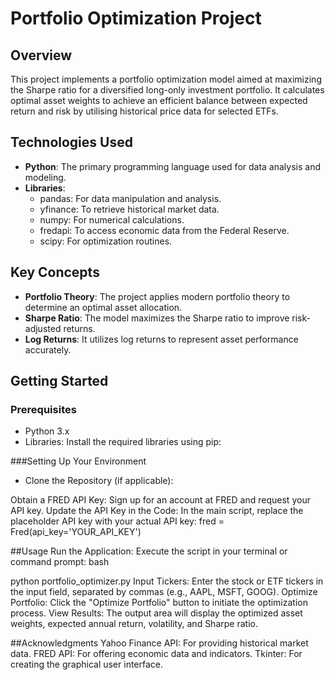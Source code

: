 # Portfolio Optimization Project

## Overview

This project implements a portfolio optimization model aimed at maximizing the Sharpe ratio for a diversified long-only investment portfolio. It calculates optimal asset weights to achieve an efficient balance between expected return and risk by utilising historical price data for selected ETFs.

## Technologies Used

- **Python**: The primary programming language used for data analysis and modeling.
- **Libraries**:
  - pandas: For data manipulation and analysis.
  - yfinance: To retrieve historical market data.
  - numpy: For numerical calculations.
  - fredapi: To access economic data from the Federal Reserve.
  - scipy: For optimization routines.

## Key Concepts

- **Portfolio Theory**: The project applies modern portfolio theory to determine an optimal asset allocation.
- **Sharpe Ratio**: The model maximizes the Sharpe ratio to improve risk-adjusted returns.
- **Log Returns**: It utilizes log returns to represent asset performance accurately.

## Getting Started

### Prerequisites

- Python 3.x
- Libraries: Install the required libraries using pip:

###Setting Up Your Environment
- Clone the Repository (if applicable):

Obtain a FRED API Key:
Sign up for an account at FRED and request your API key.
Update the API Key in the Code:
In the main script, replace the placeholder API key with your actual API key:
fred = Fred(api_key='YOUR_API_KEY')

##Usage
Run the Application:
Execute the script in your terminal or command prompt:
bash

python portfolio_optimizer.py
Input Tickers:
Enter the stock or ETF tickers in the input field, separated by commas (e.g., AAPL, MSFT, GOOG).
Optimize Portfolio:
Click the "Optimize Portfolio" button to initiate the optimization process.
View Results:
The output area will display the optimized asset weights, expected annual return, volatility, and Sharpe ratio.

##Acknowledgments
Yahoo Finance API: For providing historical market data.
FRED API: For offering economic data and indicators.
Tkinter: For creating the graphical user interface.
